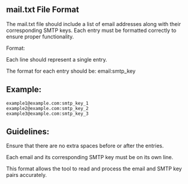 ## mail.txt File Format

The mail.txt file should include a list of email addresses along with their corresponding SMTP keys. Each entry must be formatted correctly to ensure proper functionality.

Format:

Each line should represent a single entry.

The format for each entry should be: email:smtp_key


## Example:
```
example1@example.com:smtp_key_1
example2@example.com:smtp_key_2
example3@example.com:smtp_key_3
```

## Guidelines:

Ensure that there are no extra spaces before or after the entries.

Each email and its corresponding SMTP key must be on its own line.

This format allows the tool to read and process the email and SMTP key pairs accurately.

